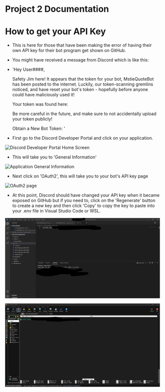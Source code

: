 # Project 2 Documentation

# How to get your API Key

- This is here for those that have been making the error of having their own API key for their bot program get shown on GitHub.

- You might have received a message from Discord which is like this:

- 'Hey User####,

    Safety Jim here! It appears that the token for your bot, MstieQuoteBot has been posted to the internet. Luckily, our token-scanning gremlins noticed, and have reset your bot's token - hopefully before anyone could have maliciously used it!

    Your token was found here: 

    Be more careful in the future, and make sure to not accidentally upload your token publicly!

    Obtain a New Bot Token: '


- First go to the Discord Developer Portal and click on your application.

![Discord Developer Portal Home Screen](discorddevportal#1.PNG)

- This will take you to 'General Information'

![Application General Information](discorddevportal#2.PNG)

- Next click on 'OAuth2', this will take you to your bot's API key page

![OAuth2 page](discorddevportal#3.PNG)

- At this point, Discord should have changed your API key when it became exposed on GitHub but if you need to, click on the 'Regenerate' button to create a new key and then click 'Copy' to copy the key to paste into your .env file in Visual Studio Code or WSL.

![.env file in Visual Studio Code](envfile.PNG)

![.env file in WSL Ubuntu](envfileWSL.PNG)